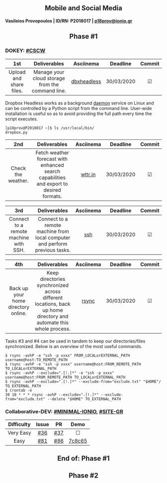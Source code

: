 <h2 align="center">Mobile and Social Media</h2>

#### Vasileios Provopoulos | ID/RN: P2018017 | p18prov@ionio.gr
<h2 align="center">Phase #1</h2>

### DOKEY: [#CSCW](https://github.com/courses-ionio/dokey#cscw)
|           1st           |                   Deliverables                   |                             Asciinema                            |  Deadline  |  Commit  |
|:-----------------------:|:------------------------------------------------:|:----------------------------------------------------------------:|:----------:|:--------:|
| Upload and share files. | Manage your cloud storage from the command line. | [dbxheadless](https://asciinema.org/a/Fgq91gACiXka5sEqOAWVx66nA) | 30/03/2020 | &#x2611; |

Dropbox Headless works as a background [daemon](https://www.dropbox.com/install) service on Linux and can be controlled by a Python script from the command line. User-wide installation is useful so as to avoid providing the full path every time the script executes.
```console
[p18prov@P2018017 ~]$ ls /usr/local/bin/
dropbox.py
```

|         2nd        |                                       Deliverables                                      |                           Asciinema                          |  Deadline  |  Commit  |
|:------------------:|:---------------------------------------------------------------------------------------:|:------------------------------------------------------------:|:----------:|:--------:|
| Check the weather. | Fetch weather forecast with enhanced search capabilities and export to desired formats. | [wttr.in](https://asciinema.org/a/NRX9Aaf2UVoC3ItM2W7QNBo0k) | 30/03/2020 | &#x2611; |

|                  3rd                  |                                 Deliverables                                |                         Asciinema                        |  Deadline  |  Commit  |
|:-------------------------------------:|:---------------------------------------------------------------------------:|:--------------------------------------------------------:|:----------:|:--------:|
| Connect to a remote machine with SSH. | Connect to a remote machine from local computer and perform previous tasks. | [ssh](https://asciinema.org/a/aqMWtB1zOEuUIq0hg6wiGhyUg) | 30/03/2020 | &#x2611; |

|                 4th                 |                                                    Deliverables                                                   |                          Asciinema                         |  Deadline  |  Commit  |
|:-----------------------------------:|:-----------------------------------------------------------------------------------------------------------------:|:----------------------------------------------------------:|:----------:|:--------:|
| Back up your home directory online. | Keep directories synchronized across different locations, back up home directory and automate this whole process. | [rsync](https://asciinema.org/a/6pRQQn8T7j3XBtcvTdKT3M7dr) | 30/03/2020 | &#x2611; |

Tasks #3 and #4 can be used in tandem to keep our directories/files synchronized. Below is an overview of the most useful commands.
```console
$ rsync -avhP -e "ssh -p xxxx" FROM_LOCALorEXTERNAL_PATH username@host:TO_REMOTE_PATH
$ rsync -avhP -e "ssh -p xxxx" username@host:FROM_REMOTE_PATH TO_LOCALorEXTERNAL_PATH
$ rsync -avhP --exclude=".[!.]*" -e "ssh -p xxxx" username@host:FROM_REMOTE_PATH TO_LOCALorEXTERNAL_PATH
$ rsync -avhP --exclude=".[!.]*" --exclude-from="exclude.txt" "$HOME"/ TO_EXTERNAL_PATH
$ crontab -e
30 10 * * * rsync -avhP --exclude=".[!.]*" --exclude-from="exclude.txt" --delete "$HOME" TO_EXTERNAL_PATH
```

### Collaborative-DEV: [#MINIMAL-IONIO](https://github.com/ioniodi/minimal-ionio), [#SITE-GR](https://github.com/ioniodi/site-gr)

| Difficulty |                        Issue                        |                         PR                        |                            Demo                           |
|:----------:|:---------------------------------------------------:|:-------------------------------------------------:|:---------------------------------------------------------:|
|  Very Easy | [#36](https://github.com/ioniodi/site-gr/issues/36) | [#37](https://github.com/ioniodi/site-gr/pull/37) |                          &#9744;                          |
|    Easy    | [#81](https://github.com/ioniodi/site-gr/issues/81) | [#86](https://github.com/ioniodi/site-gr/pull/86) | [7c8c65](https://cranky-kare-7c8c65.netlify.app/courses/) |

<h2 align="center">End of: Phase #1</h2>

<h2 align="center">Phase #2</h2>
